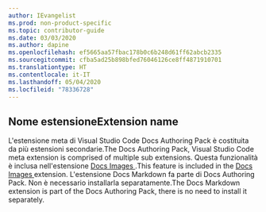 ```yaml
---
author: IEvangelist
ms.prod: non-product-specific
ms.topic: contributor-guide
ms.date: 03/03/2020
ms.author: dapine
ms.openlocfilehash: ef5665aa57fbac178b0c6b248d61ff62abcb2335
ms.sourcegitcommit: cfba5ad25b898bfed76046126ce8ff4871910701
ms.translationtype: HT
ms.contentlocale: it-IT
ms.lasthandoff: 05/04/2020
ms.locfileid: "78336728"
---
```

## <a name="extension-name"></a><span data-ttu-id="a569e-101">Nome estensione</span><span class="sxs-lookup"><span data-stu-id="a569e-101">Extension name</span></span>

<span data-ttu-id="a569e-102">L'estensione meta di Visual Studio Code Docs Authoring Pack è costituita da più estensioni secondarie.</span><span class="sxs-lookup"><span data-stu-id="a569e-102">The Docs Authoring Pack, Visual Studio Code meta extension is comprised of multiple sub extensions.</span></span> <span data-ttu-id="a569e-103">Questa funzionalità è inclusa nell'estensione <a href="https://marketplace.visualstudio.com/items?itemName=docsmsft.docs-images" target="_blank">Docs Images <span class="docon docon-navigate-external x-hidden-focus"></span></a>.</span><span class="sxs-lookup"><span data-stu-id="a569e-103">This feature is included in the <a href="https://marketplace.visualstudio.com/items?itemName=docsmsft.docs-images" target="_blank">Docs Images <span class="docon docon-navigate-external x-hidden-focus"></span></a> extension.</span></span> <span data-ttu-id="a569e-104">L'estensione Docs Markdown fa parte di Docs Authoring Pack. Non è necessario installarla separatamente.</span><span class="sxs-lookup"><span data-stu-id="a569e-104">The Docs Markdown extension is part of the Docs Authoring Pack, there is no need to install it separately.</span></span>

